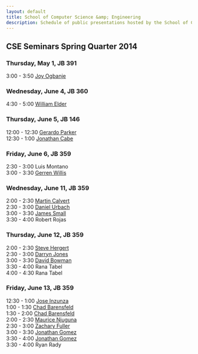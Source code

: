 ```yaml
---
layout: default
title: School of Computer Science &amp; Engineering
description: Schedule of public presentations hosted by the School of CSE.
---
```


## CSE Seminars __Spring Quarter 2014__

### Thursday, May 1, JB 391

  3:00 -  3:50  [Joy Ogbanje](2014-spring/Ogbanje.pdf) <br>

### Wednesday, June 4, JB 360

  4:30 -  5:00 [William Elder](2014-spring/william-elder.pdf) <br>

### Thursday, June 5, JB 146

 12:00 - 12:30 [Gerardo Parker](2014-spring/parker.pdf) <br>
 12:30 -  1:00 [Jonathan Cabe](2014-spring/jonathan-cabe.pdf) <br>

### Friday, June 6, JB 359

  2:30 -  3:00 Luis Montano <br>
  3:00 -  3:30 [Gerren Willis](2014-spring/gerren-willis.pdf) <br>

### Wednesday, June 11, JB 359

  2:00 - 2:30 [Martin Calvert](2014-spring/martin-calvert.pdf) <br>
  2:30 - 3:00 [Daniel Urbach](2014-spring/daniel_urbach.pdf) <br>
  3:00 - 3:30 [James Small](2014-spring/JamesSmall.pdf)      <br>
  3:30 - 4:00 Robert Rojas   <br>

### Thursday, June 12, JB 359

  2:00 - 2:30 [Steve Hergert](2014-spring/steve-hergert.pdf) <br>
  2:30 - 3:00 [Darryn Jones](2014-spring/darryn-jones.pdf) <br>
  3:00 - 3:30 [David Bowman](2014-spring/david-bowman.pdf) <br>
  3:30 - 4:00 Rana Tabel <br>
  4:00 - 4:30 Rana Tabel <br>

### Friday, June 13, JB 359

 12:30 -  1:00 [Jose Inzunza](2014-spring/jose-inzunza-2014-06-13.pdf) <br>
  1:00 -  1:30 [Chad Barensfeld](2014-spring/Barensfeld-1.pdf) <br>
  1:30 -  2:00 [Chad Barensfeld](2014-spring/Barensfeld-2.pdf) <br>
  2:00 -  2:30 [Maurice Njuguna](2014-spring/Njuguna.pdf)      <br>
  2:30 -  3:00 [Zachary Fuller](2014-spring/zachary-fuller-2014-06-13.pdf)    <br>
  3:00 -  3:30 [Jonathan Gomez](2014-spring/Jonathan_Gomez_CSE595_Flyer.pdf)  <br>
  3:30 -  4:00 [Jonathan Gomez](2014-spring/Jonathan_Gomez_CSE482_Flyer.pdf)  <br>
  3:30 -  4:00 Ryan Rady <br>


